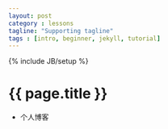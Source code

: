 ```yaml
---
layout: post
category : lessons
tagline: "Supporting tagline"
tags : [intro, beginner, jekyll, tutorial]
---
```

{% include JB/setup %}

# {{ page.title }} 

* 个人博客
